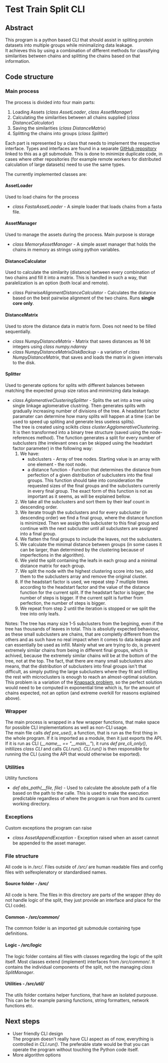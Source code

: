 # Test Train Split CLI
## Abstract
This program is a python based CLI that should assist in spliting protein datasets into multiple groups while minimalizing data leakage.  
It achieves this by using a combination of different methods for classifying similarities between chains and splitting the chains based on that information. 


## Code structure 
### Main process
The process is divided into four main parts:
  1. Loading Assets (*class AssetLoader*, *class AssetManager*)
  2. Calculating the similarities between all chains supplied (*class DistanceCalculator*)
  3. Saving the similarities (*class DistanceMatrix*)
  4. Splitting the chains into groups (*class Splitter*)

Each part is represented by a class that needs to implement the respective interface. Types and interfaces are found in a separate [GitHub repository](https://github.com/jiricekcz/test-train-split-common) linked to this as a git submodule. This is done to minimize duplicate code, in cases where other repositories (for example remote workers for distributed calculation of large datasets) need to use the same types.  
  
The currently implemented classes are:
#### AssetLoader
Used to load chains for the process
  - *class FastaAssetLoader* - A simple loader that loads chains from a fasta file.
#### AssetManager
Used to manage the assets during the process. Main purpose is storage
  - *class MemoryAssetManager* - A simple asset manager that holds the chains in memory as strings using python variables.
#### DistanceCalculator
Used to calculate the similarity (distance) between every combination of two chains and fill it into a matrix. This is handled in such a way, that paralelization is an option (both local and remote).
  - *class PairwiseAlignmentDistanceCalculator* - Calculates the distance based on the best pairwise alignment of the two chains. Runs **single core only**. 
#### DistanceMatrix
Used to store the distance data in matrix form. Does not need to be filled sequentially.
  - *class NumpyDistanceMatrix* - Matrix that saves distances as 16 bit integers using *class numpy.ndarray*
  - *class NumpyDistanceMatrixDiskBackup* - a variation of *class NumpyDistanceMatrix*, that saves and loads the matrix in given intervals to the disk.
 #### Splitter
 Used to generate options for splits with different balances between matching the expected group size ratios and minimizing data leakage.
  - *class AglomerativeClusteringSplitter* - Splits the set into a tree using single linkage aglomerative clustring. Then generates splits with gradually increasing number of divisions of the tree. A headstart factor paramater can determine how many splits will happen at a time (can be used to speed up spliting and generate less useless splits).  
The tree is created using scikits *class cluster.AgglomerativeClustering*. It is then transformed into a binary tree structure (saved using the node-references method). The function generates a split for every number of subclusters (the irrelevant ones can be skipped using the headstart factor parameter) in the following way:  
    1. We have:
        - subclusters - Array of tree nodes. Starting value is an array with one element - the root node. 
        - a distance function - Function that determines the distance from perfection of a given distribution of subclusters into the final groups. This function should take into consideration the requested sizes of the final groups and the subclusters currenly in every final group. The exact form of this function is not as important as it seems, as will be explained bellow.
    2. We take all the subclusters and sort them by their leaf count in descending order.
    3. We iterate trough the subclusters and for every subcluster (in descending order) we find a final group, where the distance function is minimized. Then we assign this subcluster to this final group and continue with the next subcluster until all subclusters are assigned into a final group.
    4. We flatten the final groups to include the leaves, not the subclusters.
    5. We calculate the minimal distance between groups (in some cases it can be larger, than determined by the clustering because of imperfections in the algorithm).
    6. We yield the split containing the leafs in each group and a minimal distance matrix for each group.
    7. We split the node with the highest clustering score into two, add them to the subclusters array and remove the original cluster.
    8. If the headstart factor is used, we repeat step 7 mutliple times according to the headstart factor and the value of the distance function for the current split. If the headstart factor is bigger, the number of steps is bigger. If the current split is further from perfection, the number of steps is bigger.
    9. We repeat from step 2 until the iteration is stopped or we split the tree into only leafs.  
  
Notes: The tree has many size 1-5 subclusters from the begining, even if the tree has thousands of leaves in total. This is absolutly expected behaviour, as these small subclusters are chains, that are completly different from the others and as such have no real impact when it comes to data leakage and can essentially be used as infill. Mainly what we are trying to do, is prevent extremely similar chains from being in different final groups, which is achived, because the extremely similar chains will be at the bottom of the tree, not at the top. The fact, that there are many small subclusters also means, that the distribution of subclusters into final groups isn't that difficult, as simply putting the large subclusters where they fit and infilling the rest with microclusters is enough to reach an almost-optimal solution. This problem is a variation of the [Knapsack problem](https://en.wikipedia.org/wiki/Knapsack_problem), so the perfect solution would need to be computed in exponential time which is, for the amount of chains expected, not an option (and extreme overkill for reasons explained above). 
    
### Wrapper
The main process is wrapped in a few wrapper functions, that make space for possible CLI implementations as well as non-CLI usage.  
The main file calls *def pre_use()*, a function, that is run as the first thing in the whole program. If it is imported as a module, then it just exports the API.  
If it is run as CLI (*\_\_name\_\_ == "\_\_main\_\_"*), it runs *def pre_cli_only()*, initilizes *class CLI* and calls *CLI.run()*. *CLI.run()* is then responsible for running the CLI (using the API that would otherwise be exported).

### Utilities
Utility functions
  - *def abs_path(__file, file)* - Used to calculate the absolute path of a file based on the path to the calle. This is used to make the execution predictable regardless of where the program is run from and its current working directory.
 
### Exceptions
Custom exceptions the program can raise
  - *class AssetAppendException* - Exception raised when an asset cannot be appended to the asset manager.

### File structure
All code is in */src/*. Files outside of */src/* are human readable files and config files with selfexplenatory or standardised names.

#### Source folder - */src/*
All code is here. The files in this directory are parts of the wrapper (they do not handle logic of the split, they just provide an interface and place for the CLI code).

#### Common - */src/common/*
The common folder is an imported git submodule containing type definitions.

#### Logic - */src/logic*
The logic folder contains all files with classes regarding the logic of the split itself. Most classes extend (implement) interfaces from */src/common/*. It contains the individual components of the split, not the managing *class SplitManager*.

#### Utilities - */src/util/*
The utils folder contains helper functions, that have an isolated purpouse. This can be for example parsing functions, string formatters, network functions etc.


## Next steps
  - User friendly CLI design  
The program doesn't really have CLI aspect as of now, everything is controlled in *CLI.run()*. The preferable state would be that you can operate the program without touching the Python code itself.
  - More algorithm options
